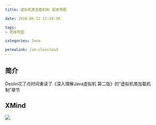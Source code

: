 ```yaml
---
title: 虚拟机类加载机制 思维导图

date: 2018-06-12 11:29:30

tags:
- 思维导图

categories: Java

permalink: jvm-classload
---
```




## 简介

Deolin花了点时间重读了《深入理解Java虚拟机 第二版》的“虚拟机类加载机制”章节



## XMind

![](/images/mindmapping-jvm-classload-1.png)